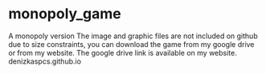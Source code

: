 # monopoly_game
A monopoly version
The image and graphic files are not included on github due to size constraints, you can download the game from my google drive or from my website. 
The google drive link is available on my website.
denizkaspcs.github.io
